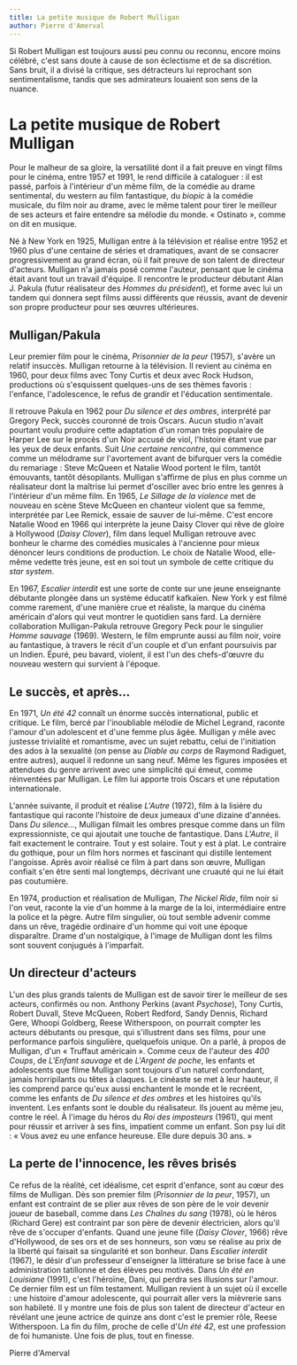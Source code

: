 ```yaml
---
title: La petite musique de Robert Mulligan
author: Pierre d'Amerval
---
```


Si Robert Mulligan est toujours aussi peu connu ou reconnu, encore moins célébré, c'est sans doute à cause de son éclectisme et de sa discrétion. Sans bruit, il a divisé la critique, ses détracteurs lui reprochant son sentimentalisme, tandis que ses admirateurs louaient son sens de la nuance.

# La petite musique de Robert Mulligan

Pour le malheur de sa gloire, la versatilité dont il a fait preuve en vingt films pour le cinéma, entre 1957 et 1991, le rend difficile à cataloguer : il est passé, parfois à l'intérieur d'un même film, de la comédie au drame sentimental, du western au film fantastique, du _biopic_ à la comédie musicale, du film noir au drame, avec le même talent pour tirer le meilleur de ses acteurs et faire entendre sa mélodie du monde. « Ostinato », comme on dit en musique.

Né à New York en 1925, Mulligan entre à la télévision et réalise entre 1952 et 1960 plus d'une centaine de séries et dramatiques, avant de se consacrer progressivement au grand écran, où il fait preuve de son talent de directeur d'acteurs. Mulligan n'a jamais posé comme l'auteur, pensant que le cinéma était avant tout un travail d'équipe. Il rencontre le producteur débutant Alan J. Pakula (futur réalisateur des _Hommes du président_), et forme avec lui un tandem qui donnera sept films aussi différents que réussis, avant de devenir son propre producteur pour ses œuvres ultérieures.

## Mulligan/Pakula

Leur premier film pour le cinéma, _Prisonnier de la peur_ (1957), s'avère un relatif insuccès. Mulligan retourne à la télévision. Il revient au cinéma en 1960, pour deux films avec Tony Curtis et deux avec Rock Hudson, productions où s'esquissent quelques-uns de ses thèmes favoris : l'enfance, l'adolescence, le refus de grandir et l'éducation sentimentale.

Il retrouve Pakula en 1962 pour _Du silence et des ombres_, interprété par Gregory Peck, succès couronné de trois Oscars. Aucun studio n'avait pourtant voulu produire cette adaptation d'un roman très populaire de Harper Lee sur le procès d'un Noir accusé de viol, l'histoire étant vue par les yeux de deux enfants. Suit _Une certaine rencontre_, qui commence comme un mélodrame sur l'avortement avant de bifurquer vers la comédie du remariage : Steve McQueen et Natalie Wood portent le film, tantôt émouvants, tantôt désopilants. Mulligan s'affirme de plus en plus comme un réalisateur dont la maîtrise lui permet d'osciller avec brio entre les genres à l'intérieur d'un même film. En 1965, _Le Sillage de la violence_ met de nouveau en scène Steve McQueen en chanteur violent que sa femme, interprétée par Lee Remick, essaie de sauver de lui-même. C'est encore Natalie Wood en 1966 qui interprète la jeune Daisy Clover qui rêve de gloire à Hollywood (_Daisy Clover_), film dans lequel Mulligan retrouve avec bonheur le charme des comédies musicales à l'ancienne pour mieux dénoncer leurs conditions de production. Le choix de Natalie Wood, elle-même vedette très jeune, est en soi tout un symbole de cette critique du _star system_.

En 1967, _Escalier interdit_ est une sorte de conte sur une jeune enseignante débutante plongée dans un système éducatif kafkaïen. New York y est filmé comme rarement, d'une manière crue et réaliste, la marque du cinéma américain d'alors qui veut montrer le quotidien sans fard. La dernière collaboration Mulligan-Pakula retrouve Gregory Peck pour le singulier _Homme sauvage_ (1969). Western, le film emprunte aussi au film noir, voire au fantastique, à travers le récit d'un couple et d'un enfant poursuivis par un Indien. Épuré, peu bavard, violent, il est l'un des chefs-d'œuvre du nouveau western qui survient à l'époque.

## Le succès, et après...

En 1971, _Un été 42_ connaît un énorme succès international, public et critique. Le film, bercé par l'inoubliable mélodie de Michel Legrand, raconte l'amour d'un adolescent et d'une femme plus âgée. Mulligan y mêle avec justesse trivialité et romantisme, avec un sujet rebattu, celui de l'initiation des ados à la sexualité (on pense au _Diable au corps_ de Raymond Radiguet, entre autres), auquel il redonne un sang neuf. Même les figures imposées et attendues du genre arrivent avec une simplicité qui émeut, comme réinventées par Mulligan. Le film lui apporte trois Oscars et une réputation internationale.

L'année suivante, il produit et réalise _L'Autre_ (1972), film à la lisière du fantastique qui raconte l'histoire de deux jumeaux d'une dizaine d'années. Dans _Du silence..._, Mulligan filmait les ombres presque comme dans un film expressionniste, ce qui ajoutait une touche de fantastique. Dans _L'Autre_, il fait exactement le contraire. Tout y est solaire. Tout y est à plat. Le contraire du gothique, pour un film hors normes et fascinant qui distille lentement l'angoisse. Après avoir réalisé ce film à part dans son œuvre, Mulligan confiait s'en être senti mal longtemps, décrivant une cruauté qui ne lui était pas coutumière.

En 1974, production et réalisation de Mulligan, _The Nickel Ride_, film noir si l'on veut, raconte la vie d'un homme à la marge de la loi, intermédiaire entre la police et la pègre. Autre film singulier, où tout semble advenir comme dans un rêve, tragédie ordinaire d'un homme qui voit une époque disparaître. Drame d'un nostalgique, à l'image de Mulligan dont les films sont souvent conjugués à l'imparfait.

## Un directeur d'acteurs

L'un des plus grands talents de Mulligan est de savoir tirer le meilleur de ses acteurs, confirmés ou non. Anthony Perkins (avant _Psychose_), Tony Curtis, Robert Duvall, Steve McQueen, Robert Redford, Sandy Dennis, Richard Gere, Whoopi Goldberg, Reese Witherspoon, on pourrait compter les acteurs débutants ou presque, qui s'illustrent dans ses films, pour une performance parfois singulière, quelquefois unique. On a parlé, à propos de Mulligan, d'un « Truffaut américain ». Comme ceux de l'auteur des _400 Coups_, de _L'Enfant sauvage_ et de _L'Argent de poche_, les enfants et adolescents que filme Mulligan sont toujours d'un naturel confondant, jamais horripilants ou têtes à claques. Le cinéaste se met à leur hauteur, il les comprend parce qu'eux aussi enchantent le monde et le recréent, comme les enfants de _Du silence et des ombres_ et les histoires qu'ils inventent. Les enfants sont le double du réalisateur. Ils jouent au même jeu, contre le réel. À l'image du héros du _Roi des imposteurs_ (1961), qui ment pour réussir et arriver à ses fins, impatient comme un enfant. Son psy lui dit : « Vous avez eu une enfance heureuse. Elle dure depuis 30 ans. »

## La perte de l'innocence, les rêves brisés

Ce refus de la réalité, cet idéalisme, cet esprit d'enfance, sont au cœur des films de Mulligan. Dès son premier film (_Prisonnier de la peur_, 1957), un enfant est contraint de se plier aux rêves de son père de le voir devenir joueur de baseball, comme dans _Les Chaînes du sang_ (1978), où le héros (Richard Gere) est contraint par son père de devenir électricien, alors qu'il rêve de s'occuper d'enfants. Quand une jeune fille (_Daisy Clover_, 1966) rêve d'Hollywood, de ses ors et de ses honneurs, son vœu se réalise au prix de la liberté qui faisait sa singularité et son bonheur. Dans _Escalier interdit_ (1967), le désir d'un professeur d'enseigner la littérature se brise face à une administration tatillonne et des élèves peu motivés. Dans _Un été en Louisiane_ (1991), c'est l'héroïne, Dani, qui perdra ses illusions sur l'amour. Ce dernier film est un film testament. Mulligan revient à un sujet où il excelle : une histoire d'amour adolescente, qui pourrait aller vers la mièvrerie sans son habileté. Il y montre une fois de plus son talent de directeur d'acteur en révélant une jeune actrice de quinze ans dont c'est le premier rôle, Reese Witherspoon. La fin du film, proche de celle d'_Un été 42_, est une profession de foi humaniste. Une fois de plus, tout en finesse.

Pierre d'Amerval
